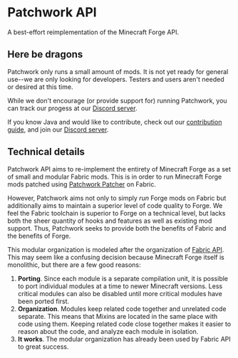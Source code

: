 # Patchwork API

A best-effort reimplementation of the Minecraft Forge API.

## Here be dragons
Patchwork only runs a small amount of mods. It is not yet ready for general use--we are only looking for developers. Testers and users aren't needed or desired at this time.

While we don't encourage (or provide support for) running Patchwork, you can track our progess at our [Discord server](https://discord.gg/YYZtNBG).

If you know Java and would like to contribute, check out our [contribution guide](CONTRIBUTING.md), and join our [Discord server](https://discord.gg/YYZtNBG).
## Technical details
Patchwork API aims to re-implement the entirety of Minecraft Forge as a set of small and modular Fabric mods. This is in order to run Minecraft Forge mods patched using [Patchwork Patcher](https://github.com/PatchworkMC/patchwork-patcher) on Fabric.

However, Patchwork aims not only to simply *run* Forge mods on Fabric but additionally aims to maintain a superior level of code quality to Forge. We feel the Fabric toolchain is superior to Forge on a technical level, but lacks both the sheer quantity of hooks and features as well as existing mod support. Thus, Patchwork seeks to provide both the benefits of Fabric and the benefits of Forge.

This modular organization is modeled after the organization of [Fabric API](https://github.com/FabricMC/fabric). This may seem like a confusing decision because Minecraft Forge itself is monolithic, but there are a few good reasons:

1. **Porting**. Since each module is a separate compilation unit, it is possible to port individual modules at a time to newer Minecraft versions. Less critical modules can also be disabled until more critical modules have been ported first.
2. **Organization**. Modules keep related code together and unrelated code separate. This means that Mixins are located in the same place with code using them. Keeping related code close together makes it easier to reason about the code, and analyze each module in isolation.
3. **It works**. The modular organization has already been used by Fabric API to great success.
